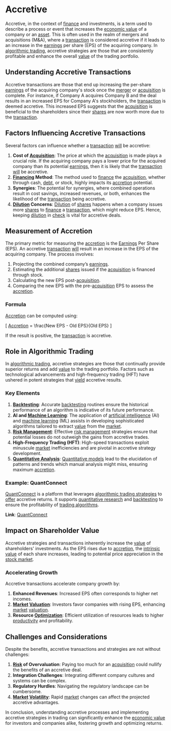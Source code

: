 # Accretive

Accretive, in the context of [finance](../f/finance.md) and investments, is a term used to describe a process or event that increases the [economic value](../e/economic_value.md) of a company or an [asset](../a/asset.md). This is often used in the realm of mergers and acquisitions (M&A), where a [transaction](../t/transaction.md) is considered accretive if it leads to an increase in the [earnings](../e/earnings.md) per share (EPS) of the acquiring company. In [algorithmic trading](../a/accountability.md), accretive strategies are those that are consistently profitable and enhance the overall [value](../v/value.md) of the trading portfolio.

## Understanding Accretive Transactions

Accretive transactions are those that end up increasing the per-share [earnings](../e/earnings.md) of the acquiring company's stock once the [merger](../m/merger.md) or [acquisition](../a/acquisition.md) is complete. For instance, if Company A acquires Company B and the deal results in an increased EPS for Company A's stockholders, the [transaction](../t/transaction.md) is deemed accretive. This increased EPS suggests that the [acquisition](../a/acquisition.md) is beneficial to the shareholders since their [shares](../s/shares.md) are now worth more due to the [transaction](../t/transaction.md).

## Factors Influencing Accretive Transactions

Several factors can influence whether a [transaction](../t/transaction.md) [will](../w/will.md) be accretive:

1. **Cost of [Acquisition](../a/acquisition.md)**: The price at which the [acquisition](../a/acquisition.md) is made plays a crucial role. If the acquiring company pays a lower price for the acquired company than its potential [earnings](../e/earnings.md), then it is likely that the [transaction](../t/transaction.md) [will](../w/will.md) be accretive.
2. **[Financing](../f/financing.md) Method**: The method used to [finance](../f/finance.md) the [acquisition](../a/acquisition.md), whether through cash, [debt](../d/debt.md), or stock, highly impacts its [accretion](../a/accretion.md) potential.
3. **Synergies**: The potential for synergies, where combined operations result in cost savings, increased revenues, or both, enhances the likelihood of the [transaction](../t/transaction.md) being accretive.
4. **[Dilution](../d/dilution.md) Concerns**: [Dilution](../d/dilution.md) of [shares](../s/shares.md) happens when a company issues more [shares](../s/shares.md) to [finance](../f/finance.md) a [transaction](../t/transaction.md), which might reduce EPS. Hence, keeping [dilution](../d/dilution.md) in [check](../c/check.md) is vital for accretive deals.

## Measurement of Accretion

The primary metric for measuring the [accretion](../a/accretion.md) is the [Earnings](../e/earnings.md) Per Share (EPS). An accretive [transaction](../t/transaction.md) [will](../w/will.md) result in an increase in the EPS of the acquiring company. The process involves:

1. Projecting the combined company’s [earnings](../e/earnings.md).
2. Estimating the additional [shares](../s/shares.md) issued if the [acquisition](../a/acquisition.md) is financed through stock.
3. Calculating the new EPS post-[acquisition](../a/acquisition.md).
4. Comparing the new EPS with the pre-[acquisition](../a/acquisition.md) EPS to assess the [accretion](../a/accretion.md).

### Formula

[Accretion](../a/accretion.md) can be computed using:

\[ [Accretion](../a/accretion.md) = \frac{New EPS - Old EPS}{Old EPS} \]

If the result is positive, the [transaction](../t/transaction.md) is accretive.

## Role in Algorithmic Trading

In [algorithmic trading](../a/accountability.md), accretive strategies are those that continually provide superior returns and add [value](../v/value.md) to the trading portfolio. Factors such as technological advancements and high-frequency trading (HFT) have ushered in potent strategies that [yield](../y/yield.md) accretive results.

### Key Elements

1. **[Backtesting](../b/backtesting.md)**: Accurate [backtesting](../b/backtesting.md) routines ensure the historical performance of an algorithm is indicative of its future performance.
2. **AI and [Machine Learning](../m/machine_learning.md)**: The application of [artificial intelligence](../a/artificial_intelligence_in_trading.md) (AI) and [machine learning](../m/machine_learning.md) (ML) assists in developing sophisticated algorithms tailored to extract [value](../v/value.md) from the [market](../m/market.md).
3. **[Risk Management](../r/risk_management.md)**: Effective [risk management](../r/risk_management.md) strategies ensure that potential losses do not outweigh the gains from accretive trades.
4. **High-Frequency Trading (HFT)**: High-speed transactions exploit minuscule [market](../m/market.md) inefficiencies and are pivotal in accretive strategy development.
5. **[Quantitative Analysis](../q/quantitative_analysis.md)**: [Quantitative models](../q/quantitative_models.md) lead to the elucidation of patterns and trends which manual analysis might miss, ensuring maximum [accretion](../a/accretion.md).

### Example: QuantConnect

[QuantConnect](../q/quantconnect.md) is a platform that leverages [algorithmic trading strategies](../a/algorithmic_trading_strategies.md) to [offer](../o/offer.md) accretive returns. It supports [quantitative research](../q/quantitative_research.md) and [backtesting](../b/backtesting.md) to ensure the profitability of [trading algorithms](../t/trading_algorithms.md).

**Link**: [QuantConnect](https://www.quantconnect.com)

## Impact on Shareholder Value

Accretive strategies and transactions inherently increase the [value](../v/value.md) of shareholders' investments. As the EPS rises due to [accretion](../a/accretion.md), the [intrinsic value](../i/intrinsic_value.md) of each share increases, leading to potential price appreciation in the [stock market](../s/stock_market.md).

### Accelerating Growth

Accretive transactions accelerate company growth by:

1. **Enhanced Revenues**: Increased EPS often corresponds to higher net incomes.
2. **[Market](../m/market.md) [Valuation](../v/valuation.md)**: Investors favor companies with rising EPS, enhancing [market](../m/market.md) [valuation](../v/valuation.md).
3. **Resource [Optimization](../o/optimization.md)**: Efficient utilization of resources leads to higher [productivity](../p/productivity.md) and profitability.

## Challenges and Considerations

Despite the benefits, accretive transactions and strategies are not without challenges:

1. **[Risk](../r/risk.md) of Overvaluation**: Paying too much for an [acquisition](../a/acquisition.md) could nullify the benefits of an accretive deal.
2. **Integration Challenges**: Integrating different company cultures and systems can be complex.
3. **Regulatory Hurdles**: Navigating the regulatory landscape can be cumbersome.
4. **[Market](../m/market.md) [Volatility](../v/volatility.md)**: Rapid [market](../m/market.md) changes can affect the projected accretive advantages.

In conclusion, understanding accretive processes and implementing accretive strategies in trading can significantly enhance the [economic value](../e/economic_value.md) for investors and companies alike, fostering growth and optimizing returns.